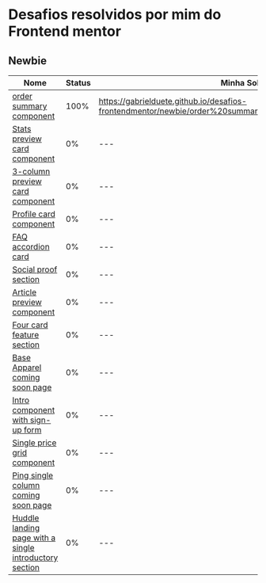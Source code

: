 # Desafios resolvidos por mim do Frontend mentor

## Newbie

| Nome |  Status  | Minha Solução |
| ------------------- | ------------------- | ------------------- | 
|  [order summary component](https://www.frontendmentor.io/challenges/order-summary-component-QlPmajDUj)  |  100%  | https://gabrielduete.github.io/desafios-frontendmentor/newbie/order%20summary%20component%20main/index.html |
|  [Stats preview card component](https://www.frontendmentor.io/challenges/stats-preview-card-component-8JqbgoU62) |  0%  | --- |
|  [3-column preview card component](https://www.frontendmentor.io/challenges/3column-preview-card-component-pH92eAR2)  |  0%  | ---  |
| [Profile card component](https://www.frontendmentor.io/challenges/profile-card-component-cfArpWshJ) |  0%  | --- |
|  [FAQ accordion card](https://www.frontendmentor.io/challenges/faq-accordion-card-XlyjD0Oam) |  0%  | --- |
|  [Social proof section](https://www.frontendmentor.io/challenges/social-proof-section-6e0qTv_bA) |  0%  | ---  |
|  [Article preview component](https://www.frontendmentor.io/challenges/article-preview-component-dYBN_pYFT)  |  0%  | --- |
|  [Four card feature section](https://www.frontendmentor.io/challenges/four-card-feature-section-weK1eFYK)  |  0%  | --- |
|  [Base Apparel coming soon page](https://www.frontendmentor.io/challenges/base-apparel-coming-soon-page-5d46b47f8db8a7063f9331a0)  |  0%  | ---  |
|  [Intro component with sign-up form](https://www.frontendmentor.io/challenges/intro-component-with-signup-form-5cf91bd49edda32581d28fd1)  |  0%  | --- |
|  [Single price grid component](https://www.frontendmentor.io/challenges/single-price-grid-component-5ce41129d0ff452fec5abbbc)  |  0%  | --- |
|  [Ping single column coming soon page](https://www.frontendmentor.io/challenges/ping-single-column-coming-soon-page-5cadd051fec04111f7b848da)  |  0%  | --- |
|  [Huddle landing page with a single introductory section](https://www.frontendmentor.io/challenges/huddle-landing-page-with-a-single-introductory-section-B_2Wvxgi0)  |  0%  | --- |
